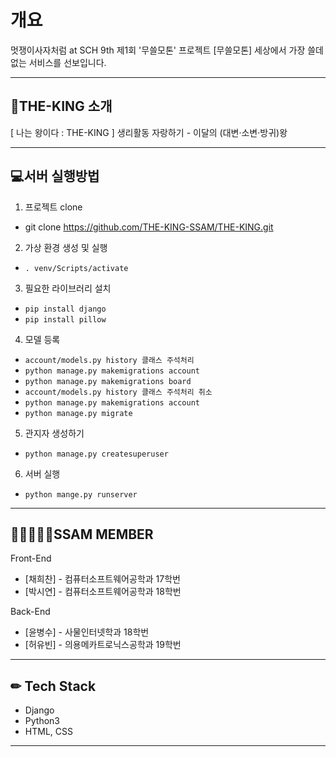 # 개요

멋쟁이사자처럼 at SCH 9th 제1회 '무쓸모톤' 프로젝트
[무쓸모톤] 세상에서 가장 쓸데없는 서비스를 선보입니다.

---

## 🤴THE-KING 소개
[ 나는 왕이다 : THE-KING ]
생리활동 자랑하기 - 이달의 (대변·소변·방귀)왕

---

## 💻서버 실행방법
1. 프로젝트 clone
- git clone https://github.com/THE-KING-SSAM/THE-KING.git
2. 가상 환경 생성 및 실행
- `. venv/Scripts/activate`
3. 필요한 라이브러리 설치
- `pip install django`
- `pip install pillow`
4. 모델 등록
- `account/models.py history 클래스 주석처리`
- `python manage.py makemigrations account`
- `python manage.py makemigrations board`
- `account/models.py history 클래스 주석처리 취소`
- `python manage.py makemigrations account`
- `python manage.py migrate`
5. 관지자 생성하기
- `python manage.py createsuperuser`
6. 서버 실행
- `python mange.py runserver`


---

## 👨‍👨‍👨‍👧‍👧SSAM MEMBER
Front-End
- [채희찬] - 컴퓨터소프트웨어공학과 17학번
- [박시연] - 컴퓨터소프트웨어공학과 18학번

Back-End
- [윤병수] - 사물인터넷학과 18학번
- [허유빈] - 의용메카트로닉스공학과 19학번 

---

## ✏ Tech Stack
- Django
- Python3
- HTML, CSS

---

